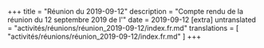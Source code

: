 +++
title = "Réunion du 2019-09-12"
description = "Compte rendu de la réunion du 12 septembre 2019 de l'"
date = 2019-09-12
[extra]
untranslated = "activités/réunions/réunion_2019-09-12/index.fr.md"
translations = [
    "activités/réunions/réunion_2019-09-12/index.fr.md"
]
+++
